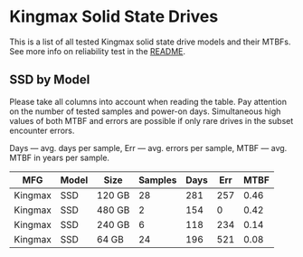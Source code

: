 Kingmax Solid State Drives
==========================

This is a list of all tested Kingmax solid state drive models and their MTBFs. See
more info on reliability test in the [README](https://github.com/linuxhw/SMART).

SSD by Model
------------

Please take all columns into account when reading the table. Pay attention on the
number of tested samples and power-on days. Simultaneous high values of both MTBF
and errors are possible if only rare drives in the subset encounter errors.

Days — avg. days per sample,
Err  — avg. errors per sample,
MTBF — avg. MTBF in years per sample.

| MFG       | Model              | Size   | Samples | Days  | Err   | MTBF   |
|-----------|--------------------|--------|---------|-------|-------|--------|
| Kingmax   | SSD                | 120 GB | 28      | 281   | 257   | 0.46   |
| Kingmax   | SSD                | 480 GB | 2       | 154   | 0     | 0.42   |
| Kingmax   | SSD                | 240 GB | 6       | 118   | 234   | 0.14   |
| Kingmax   | SSD                | 64 GB  | 24      | 196   | 521   | 0.08   |
